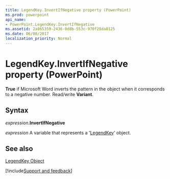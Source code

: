 ```yaml
---
title: LegendKey.InvertIfNegative property (PowerPoint)
ms.prod: powerpoint
api_name:
- PowerPoint.LegendKey.InvertIfNegative
ms.assetid: 2a865359-2436-0d8b-553c-970f28da8125
ms.date: 06/08/2017
localization_priority: Normal
---
```



# LegendKey.InvertIfNegative property (PowerPoint)

 **True** if Microsoft Word inverts the pattern in the object when it corresponds to a negative number. Read/write **Variant**.


## Syntax

_expression_.**InvertIfNegative**

_expression_ A variable that represents a '[LegendKey](PowerPoint.LegendKey.md)' object.


## See also


[LegendKey Object](PowerPoint.LegendKey.md)

[!include[Support and feedback](~/includes/feedback-boilerplate.md)]